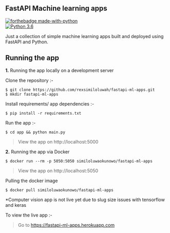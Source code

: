 ## FastAPI Machine learning apps 

[![forthebadge made-with-python](http://ForTheBadge.com/images/badges/made-with-python.svg)](https://www.python.org/)                 
[![Python 3.6](https://img.shields.io/badge/python-3.7-blue.svg)](https://www.python.org/downloads/release/python-360/)

Just a collection of simple machine learning apps built and deployed using FastAPI and Python.

## Running the app 

**1.** Running the app locally on a development server

Clone the repository :- 
```
$ git clone https://github.com/rexsimiloluwah/fastapi-ml-apps.git
$ mkdir fastapi-ml-apps
```
Install requirements/ app dependencies :- 
```
$ pip install -r requirements.txt
```

Run the app :- 
```
$ cd app && python main.py
```
> View the app on http://localhost:5000

**2.** Running the app via Docker 
```
$ docker run --rm -p 5050:5050 similoluwaokunowo/fastapi-ml-apps
```

> View the app on http://localhost:5050

Pulling the docker image
```
$ docker pull similoluwaokunowo/fastapi-ml-apps
```

*Computer vision app is not live yet due to slug size issues with tensorflow and keras 

To view the live app :- 
> Go to https://fastapi-ml-apps.herokuapp.com

